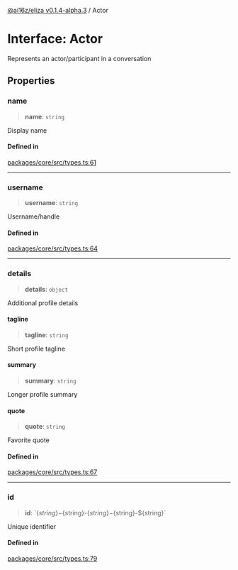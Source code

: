 [@ai16z/eliza v0.1.4-alpha.3](../index.md) / Actor

# Interface: Actor

Represents an actor/participant in a conversation

## Properties

### name

> **name**: `string`

Display name

#### Defined in

[packages/core/src/types.ts:61](https://github.com/Sifchain/sa-eliza/blob/main/packages/core/src/types.ts#L61)

***

### username

> **username**: `string`

Username/handle

#### Defined in

[packages/core/src/types.ts:64](https://github.com/Sifchain/sa-eliza/blob/main/packages/core/src/types.ts#L64)

***

### details

> **details**: `object`

Additional profile details

#### tagline

> **tagline**: `string`

Short profile tagline

#### summary

> **summary**: `string`

Longer profile summary

#### quote

> **quote**: `string`

Favorite quote

#### Defined in

[packages/core/src/types.ts:67](https://github.com/Sifchain/sa-eliza/blob/main/packages/core/src/types.ts#L67)

***

### id

> **id**: \`$\{string\}-$\{string\}-$\{string\}-$\{string\}-$\{string\}\`

Unique identifier

#### Defined in

[packages/core/src/types.ts:79](https://github.com/Sifchain/sa-eliza/blob/main/packages/core/src/types.ts#L79)
